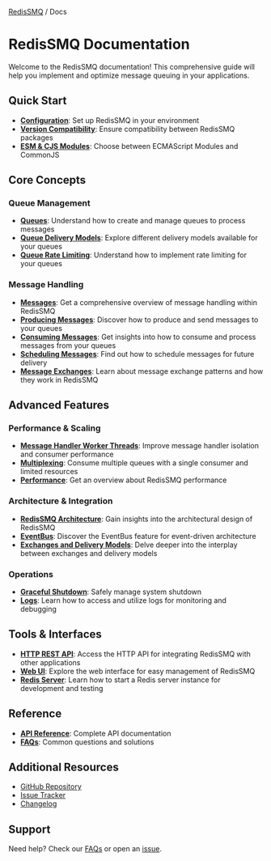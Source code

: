 [RedisSMQ](../README.md) / Docs

# RedisSMQ Documentation

Welcome to the RedisSMQ documentation! This comprehensive guide will help you implement and optimize message queuing in your applications.

## Quick Start

- **[Configuration](configuration.md)**: Set up RedisSMQ in your environment
- **[Version Compatibility](version-compatibility.md)**: Ensure compatibility between RedisSMQ packages
- **[ESM & CJS Modules](esm-cjs-modules.md)**: Choose between ECMAScript Modules and CommonJS

## Core Concepts

### Queue Management

- **[Queues](queues.md)**: Understand how to create and manage queues to process messages
- **[Queue Delivery Models](queue-delivery-models.md)**: Explore different delivery models available for your queues
- **[Queue Rate Limiting](queue-rate-limiting.md)**: Understand how to implement rate limiting for your queues

### Message Handling

- **[Messages](messages.md)**: Get a comprehensive overview of message handling within RedisSMQ
- **[Producing Messages](producing-messages.md)**: Discover how to produce and send messages to your queues
- **[Consuming Messages](consuming-messages.md)**: Get insights into how to consume and process messages from your queues
- **[Scheduling Messages](scheduling-messages.md)**: Find out how to schedule messages for future delivery
- **[Message Exchanges](message-exchanges.md)**: Learn about message exchange patterns and how they work in RedisSMQ

## Advanced Features

### Performance & Scaling

- **[Message Handler Worker Threads](message-handler-worker-threads.md)**: Improve message handler isolation and consumer performance
- **[Multiplexing](multiplexing.md)**: Consume multiple queues with a single consumer and limited resources
- **[Performance](performance.md)**: Get an overview about RedisSMQ performance

### Architecture & Integration

- **[RedisSMQ Architecture](redis-smq-architecture.md)**: Gain insights into the architectural design of RedisSMQ
- **[EventBus](event-bus.md)**: Discover the EventBus feature for event-driven architecture
- **[Exchanges and Delivery Models](exchanges-and-delivery-models.md)**: Delve deeper into the interplay between exchanges and delivery models

### Operations

- **[Graceful Shutdown](graceful-shutdown.md)**: Safely manage system shutdown
- **[Logs](https://github.com/weyoss/redis-smq-common/blob/master/docs/README.md#logs)**: Learn how to access and utilize logs for monitoring and debugging

## Tools & Interfaces

- **[HTTP REST API](../../../packages/redis-smq-rest-api/README.md)**: Access the HTTP API for integrating RedisSMQ with other applications
- **[Web UI](../../../packages/redis-smq-web-ui/README.md)**: Explore the web interface for easy management of RedisSMQ
- **[Redis Server](../../../packages/redis-smq-common/docs/redis-server.md)**: Learn how to start a Redis server instance for development and testing

## Reference

- **[API Reference](api/README.md)**: Complete API documentation
- **[FAQs](faqs/README.md)**: Common questions and solutions

## Additional Resources

- [GitHub Repository](https://github.com/weyoss/redis-smq)
- [Issue Tracker](https://github.com/weyoss/redis-smq/issues)
- [Changelog](https://github.com/weyoss/redis-smq/blob/master/CHANGELOG.md)

## Support

Need help? Check our [FAQs](faqs/README.md) or open an [issue](https://github.com/weyoss/redis-smq/issues).

